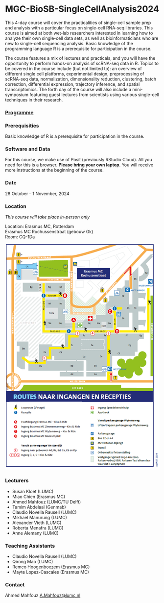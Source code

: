 # MGC-BioSB-SingleCellAnalysis2024

This 4-day course will cover the practicalities of single-cell sample prep and analysis with a particular focus on single-cell RNA-seq libraries. This course is aimed at both wet-lab researchers interested in learning how to analyze their own single-cell data sets, as well as bioinformaticians who are new to single-cell sequencing analysis. Basic knowledge of the programming language R is a prerequisite for participation in the course.

The course features a mix of lectures and practicals, and you will have the opportunity to perform hands-on analysis of scRNA-seq data in R. Topics to be covered in the course include (but not limited to): an overview of different single cell platforms, experimental design, preprocessing of scRNA-seq data, normalization, dimensionality reduction, clustering, batch correction, differential expression, trajectory inference, and spatial transcriptomics. The forth day of the course will also include a mini-symposium featuring guest lectures from scientists using various single-cell techniques in their research.

### [Programme](Programme.md)

### Prerequisities
Basic knowledge of R is a prerequisite for participation in the course.

### Software and Data
For this course, we make use of Posit (previously RStudio Cloud). All you need for this is a browser. **Please bring your own laptop**. You will receive more instructions at the beginning of the course.

### Date
28 October – 1 November, 2024

### Location
*This course will take place in-person only*

Location: Erasmus MC, Rotterdam  
Erasmus MC Rochussenstraat (gebouw Gk)   
Room: CQ-1Da

![image](./Gebouw_GK.PNG)


### Lecturers
- Susan Kloet (LUMC)
- Miao Chien (Erasmus MC)
- Ahmed Mahfouz (LUMC/TU Delft)
- Tamim Abdelaal (Genmab)
- Claudio Novella Rausell (LUMC)
- Mikhael Manurung (LUMC)
- Alexander Vieth (LUMC)
- Roberta Menafra (LUMC)
- Anne Alemany (LUMC)

### Teaching Assistants
- Claudio Novella Rausell (LUMC)
- Qirong Mao (LUMC)
- Remco Hoogenboezem (Erasmus MC)
- Mayte Lopez-Cascales (Erasmus MC)

### Contact
Ahmed Mahfouz <A.Mahfouz@lumc.nl>
